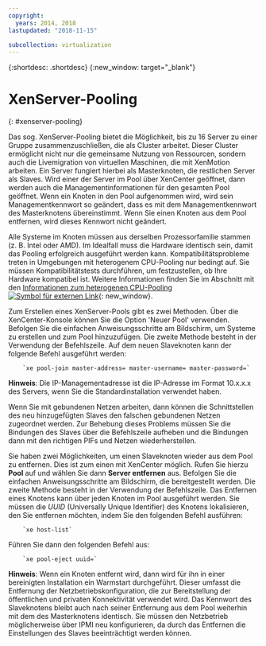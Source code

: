 ```yaml
---
copyright:
  years: 2014, 2018
lastupdated: "2018-11-15"

subcollection: virtualization
---
```


{:shortdesc: .shortdesc}
{:new_window: target="_blank"}

# XenServer-Pooling
{: #xenserver-pooling}

Das sog. XenServer-Pooling bietet die Möglichkeit, bis zu 16 Server zu einer Gruppe zusammenzuschließen, die als Cluster arbeitet. Dieser Cluster ermöglicht nicht nur die gemeinsame Nutzung von Ressourcen, sondern auch die Livemigration von virtuellen Maschinen, die mit XenMotion arbeiten. Ein Server fungiert hierbei als Masterknoten, die restlichen Server als Slaves. Wird einer der Server im Pool über XenCenter geöffnet, dann werden auch die Managementinformationen für den gesamten Pool geöffnet. Wenn ein Knoten in den Pool aufgenommen wird, wird sein Managementkennwort so geändert, dass es mit dem Managementkennwort des Masterknotens übereinstimmt. Wenn Sie einen Knoten aus dem Pool entfernen, wird dieses Kennwort nicht geändert.

Alle Systeme im Knoten müssen aus derselben Prozessorfamilie stammen (z. B. Intel oder AMD). Im Idealfall muss die Hardware identisch sein, damit das Pooling erfolgreich ausgeführt werden kann. Kompatibilitätsprobleme treten in Umgebungen mit heterogenem CPU-Pooling nur bedingt auf. Sie müssen Kompatibilitätstests durchführen, um festzustellen, ob Ihre Hardware kompatibel ist. Weitere Informationen finden Sie im Abschnitt mit den [Informationen zum heterogenen CPU-Pooling ![Symbol für externen Link](../../icons/launch-glyph.svg "Symbol für externen Link")](https://support.citrix.com/article/CTX127059){: new_window}.

Zum Erstellen eines XenServer-Pools gibt es zwei Methoden. Über die XenCenter-Konsole können Sie die Option 'Neuer Pool' verwenden. Befolgen Sie die einfachen Anweisungsschritte am Bildschirm, um Systeme zu erstellen und zum Pool hinzuzufügen. Die zweite Methode besteht in der Verwendung der Befehlszeile. Auf dem neuen Slaveknoten kann der folgende Befehl ausgeführt werden:

        `xe pool-join master-address= master-username= master-password=`

**Hinweis**: Die IP-Managementadresse ist die IP-Adresse im Format 10.x.x.x des Servers, wenn Sie die Standardinstallation verwendet haben.

Wenn Sie mit gebundenen Netzen arbeiten, dann können die Schnittstellen des neu hinzugefügten Slaves den falschen gebundenen Netzen zugeordnet werden. Zur Behebung dieses Problems müssen Sie die Bindungen des Slaves über die Befehlszeile aufheben und die Bindungen dann mit den richtigen PIFs und Netzen wiederherstellen.

Sie haben zwei Möglichkeiten, um einen Slaveknoten wieder aus dem Pool zu entfernen. Dies ist zum einen mit XenCenter möglich. Rufen Sie hierzu **Pool** auf und wählen Sie dann **Server entfernen** aus. Befolgen Sie die einfachen Anweisungsschritte am Bildschirm, die bereitgestellt werden. Die zweite Methode besteht in der Verwendung der Befehlszeile. Das Entfernen eines Knotens kann über jeden Knoten im Pool ausgeführt werden. Sie müssen die _UUID_ (Universally Unique Identifier) des Knotens lokalisieren, den Sie entfernen möchten, indem Sie den folgenden Befehl ausführen:

        `xe host-list`

Führen Sie dann den folgenden Befehl aus:

        `xe pool-eject uuid=`

**Hinweis**: Wenn ein Knoten entfernt wird, dann wird für ihn in einer bereinigten Installation ein Warmstart durchgeführt. Dieser umfasst die Entfernung der Netzbetriebskonfiguration, die zur Bereitstellung der öffentlichen und privaten Konnektivität verwendet wird. Das Kennwort des Slaveknotens bleibt auch nach seiner Entfernung aus dem Pool weiterhin mit dem des Masterknotens identisch. Sie müssen den Netzbetrieb möglicherweise über IPMI neu konfigurieren, da durch das Entfernen die Einstellungen des Slaves beeinträchtigt werden können.
